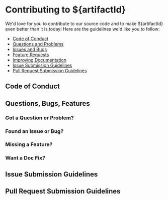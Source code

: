# Contributing to ${artifactId}

We'd love for you to contribute to our source code and to make ${artifactId} even better than it is
today! Here are the guidelines we'd like you to follow:

* [Code of Conduct](#coc)
* [Questions and Problems](#question)
* [Issues and Bugs](#issue)
* [Feature Requests](#feature)
* [Improving Documentation](#docs)
* [Issue Submission Guidelines](#submit)
* [Pull Request Submission Guidelines](#submit-pr)

## <a name="coc"></a> Code of Conduct

## <a name="requests"></a> Questions, Bugs, Features

### <a name="question"></a> Got a Question or Problem?

### <a name="issue"></a> Found an Issue or Bug?

### <a name="feature"></a> Missing a Feature?

### <a name="docs"></a> Want a Doc Fix?

## <a name="submit"></a> Issue Submission Guidelines

## <a name="submit-pr"></a> Pull Request Submission Guidelines



